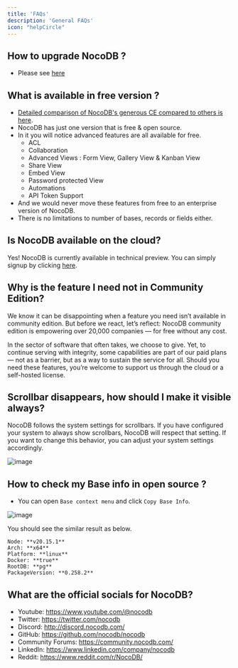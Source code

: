 ```yaml
---
title: 'FAQs'
description: 'General FAQs'
icon: "helpCircle"
---
```


## How to upgrade NocoDB ?

- Please see [here](/docs/self-hosting/upgrading) 

## What is available in free version ?
- [Detailed comparison of NocoDB's generous CE compared to others is here](https://github.com/orgs/nocodb/projects/13).
- NocoDB has just one version that is free & open source.
- In it you will notice advanced features are all available for free.
    - ACL
    - Collaboration
    - Advanced Views : Form View, Gallery View & Kanban View
    - Share View
    - Embed View 
    - Password protected View
    - Automations
    - API Token Support
- And we would never move these features from free to an enterprise version of NocoDB.
- There is no limitations to number of bases, records or fields either.

 

## Is NocoDB available on the cloud?

Yes! NocoDB is currently available in technical preview.
You can simply signup by clicking [here](https://app.nocodb.com/#/signin?utm_source=OSS&utm_medium=OSS&utm_campaign=OSS&utm_content=OSS).


## Why is the feature I need not in Community Edition?
We know it can be disappointing when a feature you need isn’t available in community edition.
But before we react, let’s reflect: NocoDB community edition is empowering over 20,000 companies — for free without any cost.

In the sector of software that often takes, we choose to give. Yet, to continue serving with integrity,
some capabilities are part of our paid plans — not as a barrier, but as a way to sustain the service for all.
Should you need these features, you’re welcome to support us through the cloud or a self-hosted license.

## Scrollbar disappears, how should I make it visible always?
NocoDB follows the system settings for scrollbars. If you have configured your system to always show scrollbars, 
NocoDB will respect that setting. If you want to change this behavior, you can adjust your system settings accordingly.

![image](/img/v2/faq/system-settings-scrollbar.png)

## How to check my Base info in open source ?

- You can open `Base context menu` and click ``Copy Base Info``.

![image](/img/content/copy-proj-info.png)

You should see the similar result as below.
```
Node: **v20.15.1**
Arch: **x64**
Platform: **linux**
Docker: **true**
RootDB: **pg**
PackageVersion: **0.258.2**
```

## What are the official socials for NocoDB?

- Youtube: https://www.youtube.com/@nocodb
- Twitter: https://twitter.com/nocodb
- Discord: http://discord.nocodb.com/
- GitHub: https://github.com/nocodb/nocodb
- Community Forums: https://community.nocodb.com/
- LinkedIn: https://www.linkedin.com/company/nocodb
- Reddit: https://www.reddit.com/r/NocoDB/
